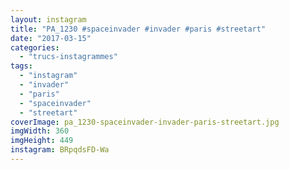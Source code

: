 ```yaml
---
layout: instagram
title: "PA_1230 #spaceinvader #invader #paris #streetart"
date: "2017-03-15"
categories: 
  - "trucs-instagrammes"
tags: 
  - "instagram"
  - "invader"
  - "paris"
  - "spaceinvader"
  - "streetart"
coverImage: pa_1230-spaceinvader-invader-paris-streetart.jpg
imgWidth: 360
imgHeight: 449
instagram: BRpqdsFD-Wa
---
```

